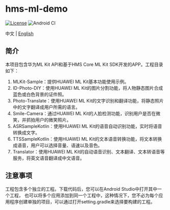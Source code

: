 # hms-ml-demo

[![License](https://img.shields.io/badge/Docs-hmsguides-brightgreen)](https://developer.huawei.com/consumer/cn/doc/development/HMS-Guides/ml-introduction-4)     ![Android CI](https://github.com/HMS-Core/hms-ml-demo/workflows/Android%20CI/badge.svg)

中文 | [English](https://github.com/HMS-Core/hms-ml-demo)
## 简介

本项目包含华为ML Kit API和基于HMS Core ML Kit SDK开发的APP。工程目录如下：
1. MLKit-Sample：提供HUAWEI ML Kit基本功能使用示例。
2. ID-Photo-DIY：使用HUAWEI ML Kit的图片分割功能，将人物静态图片合成蓝色或白色背景的证件照。
3. Photo-Translate：使用HUAWEI ML Kit的文字识别和翻译功能，将静态照片中的文字翻译成用户所需的语言。
4. Smile-Camera：通过HUAWEI ML Kit的人脸检测功能，识别用户是否在微笑，并抓拍用户的微笑照片。
5. ASRSampleKotlin：使用HUAWEI ML Kit的语音自动识别功能，实时将语音转换成文字。
6. TTSSampleKotlin：使用HUAWEI ML Kit的文本语音转换功能，将文本转换成语音，用户可以选择音量、语速以及音色。
7. Translator：使用HUAWEI ML Kit的自动语音识别、文本翻译、文本转语音等服务，将英文语音翻译成中文语音。


## 注意事项

工程包含多个独立的工程。下载代码后，您可以在Android Studio中打开其中一个工程，
也可以将多个应用添加到同一个工程中，这种情况下，您不必为每个应用程序创建单独的项目，可以通过打开setting.gradle来选择要构建的工程。
